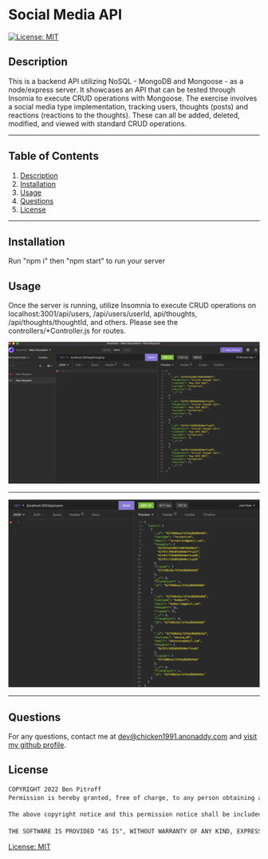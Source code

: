 # Social Media API

   [![License: MIT](https://img.shields.io/badge/License-MIT-yellow.svg)](https://opensource.org/licenses/MIT)

  ## Description
  This is a backend API utilizing NoSQL - MongoDB and Mongoose - as a node/express server. It showcases an API that can be tested through Insomia to execute CRUD operations with Mongoose. The exercise involves a social media type implementation, tracking users, thoughts (posts) and reactions (reactions to the thoughts). These can all be added, deleted, modified, and viewed with standard CRUD operations.

  * * * * * *


  ## Table of Contents
  1. [Description](#Description)
  2. [Installation](#Installation)
  3. [Usage](#Usage)
  4. [Questions](#questions)
  5. [License](#License)

  * * * * * *

  <a name="Installation"></a>
  ## Installation
  Run "npm i" then "npm start" to run your server

  <a name="Usage"></a>
  ## Usage
  Once the server is running, utilize Insomnia to execute CRUD operations on localhost:3001/api/users, /api/users/userId, api/thoughts, /api/thoughts/thoughtId, and others. Please see the controllers/*Controller.js for routes.

  ![demo1](./assets/images/demo1.png)

  * * * * * *

  ![demo2](./assets/images/demo2.png)

  * * * * * *

  <a name="questions"></a>
  ## Questions
  For any questions, contact me at dev@chicken1991.anonaddy.com and [visit my github profile](https://github.com/chicken1991).

  <a name="License"></a>
  ## License


```md
COPYRIGHT 2022 Ben Pitroff
Permission is hereby granted, free of charge, to any person obtaining a copy of this software and associated documentation files (the "Software"), to deal in the Software without restriction, including without limitation the rights to use, copy, modify, merge, publish, distribute, sublicense, and/or sell copies of the Software, and to permit persons to whom the Software is furnished to do so, subject to the following conditions:

The above copyright notice and this permission notice shall be included in all copies or substantial portions of the Software.

THE SOFTWARE IS PROVIDED "AS IS", WITHOUT WARRANTY OF ANY KIND, EXPRESS OR IMPLIED, INCLUDING BUT NOT LIMITED TO THE WARRANTIES OF MERCHANTABILITY, FITNESS FOR A PARTICULAR PURPOSE AND NONINFRINGEMENT. IN NO EVENT SHALL THE AUTHORS OR COPYRIGHT HOLDERS BE LIABLE FOR ANY CLAIM, DAMAGES OR OTHER LIABILITY, WHETHER IN AN ACTION OF CONTRACT, TORT OR OTHERWISE, ARISING FROM, OUT OF OR IN CONNECTION WITH THE SOFTWARE OR THE USE OR OTHER DEALINGS IN THE SOFTWARE.
```        


[License: MIT](https://opensource.org/licenses/MIT)
